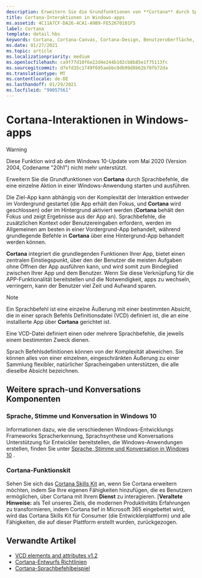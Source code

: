 ```yaml
---
description: Erweitern Sie die Grundfunktionen von **Cortana** durch Sprachbefehle, die eine einzelne Aktion in einer Windows-Anwendung starten und ausführen.
title: Cortana-Interaktionen in Windows-apps
ms.assetid: 4C11A7CF-DA26-4CA1-A9B9-FE52670101F5
label: Cortana
template: detail.hbs
keywords: Cortana, Cortana-Canvas, Cortana-Design, Benutzeroberfläche, Sprachbefehle, VCD
ms.date: 01/27/2021
ms.topic: article
ms.localizationpriority: medium
ms.openlocfilehash: ca9f77d10f6e22d4e244b102cb8b85e1f75113fc
ms.sourcegitcommit: d7efd35c1749f695aebbc0db99d8b62b70fb72da
ms.translationtype: MT
ms.contentlocale: de-DE
ms.lasthandoff: 01/29/2021
ms.locfileid: "99057561"
---
```

# <a name="cortana-interactions-in-windows-apps"></a>Cortana-Interaktionen in Windows-apps

>[!WARNING]
> Diese Funktion wird ab dem Windows 10-Update vom Mai 2020 (Version 2004, Codename "20h1") nicht mehr unterstützt.

Erweitern Sie die Grundfunktionen von **Cortana** durch Sprachbefehle, die eine einzelne Aktion in einer Windows-Anwendung starten und ausführen.

Die Ziel-App kann abhängig von der Komplexität der Interaktion entweder im Vordergrund gestartet (die App erhält den Fokus, und **Cortana** wird geschlossen) oder im Hintergrund aktiviert werden (**Cortana** behält den Fokus und zeigt Ergebnisse aus der App an). Sprachbefehle, die zusätzlichen Kontext oder Benutzereingaben erfordern, werden im Allgemeinen am besten in einer Vordergrund-App behandelt, während grundlegende Befehle in **Cortana** über eine Hintergrund-App behandelt werden können.

**Cortana** integriert die grundlegenden Funktionen Ihrer App, bietet einen zentralen Einstiegspunkt, über den der Benutzer die meisten Aufgaben ohne Öffnen der App ausführen kann, und wird somit zum Bindeglied zwischen Ihrer App und dem Benutzer. Wenn Sie diese Verknüpfung für die APP-Funktionalität bereitstellen und die Notwendigkeit, apps zu wechseln, verringern, kann der Benutzer viel Zeit und Aufwand sparen.

> [!NOTE]
> Ein Sprachbefehl ist eine einzelne Äußerung mit einer bestimmten Absicht, die in einer sprach Befehls Definitionsdatei (VCD) definiert ist, die an eine installierte App über **Cortana** gerichtet ist.
>
> Eine VCD-Datei definiert einen oder mehrere Sprachbefehle, die jeweils einem bestimmten Zweck dienen.
>
> Sprach Befehlsdefinitionen können von der Komplexität abweichen. Sie können alles von einer einzelnen, eingeschränkten Äußerung zu einer Sammlung flexibler, natürlicher Spracheingaben unterstützen, die alle dieselbe Absicht bezeichnen.

## <a name="other-speech-and-conversation-components"></a>Weitere sprach-und Konversations Komponenten

### <a name="speech-voice-and-conversation-in-windows-10"></a>Sprache, Stimme und Konversation in Windows 10

Informationen dazu, wie die verschiedenen Windows-Entwicklungs Frameworks Spracherkennung, Sprachsynthese und Konversations Unterstützung für Entwickler bereitstellen, die Windows-Anwendungen erstellen, finden Sie unter [Sprache, Stimme und Konversation in Windows 10](/windows/apps/speech) .

### <a name="cortana-skills-kit"></a>Cortana-Funktionskit

Sehen Sie sich das [Cortana Skills Kit](/cortana/skills/) an, wenn Sie Cortana erweitern möchten, indem Sie Ihre eigenen Fähigkeiten hinzufügen, die es Benutzern ermöglichen, über Cortana mit Ihrem **Dienst** zu interagieren. [**Veraltete Hinweise:** als Teil unseres Ziels, die modernen Produktivitäts Erfahrungen zu transformieren, indem Cortana tief in Microsoft 365 eingebettet wird, wird das Cortana Skills Kit für Consumer (die Entwicklerplattform) und alle Fähigkeiten, die auf dieser Plattform erstellt wurden, zurückgezogen.

## <a name="related-articles"></a>Verwandte Artikel

- [VCD elements and attributes v1.2](/uwp/schemas/voicecommands/voice-command-elements-and-attributes-1-2)
- [Cortana-Entwurfs Richtlinien](cortana-design-guidelines.md)
- [Cortana-Sprachbefehlbeispiel](https://go.microsoft.com/fwlink/p/?LinkID=619899)
